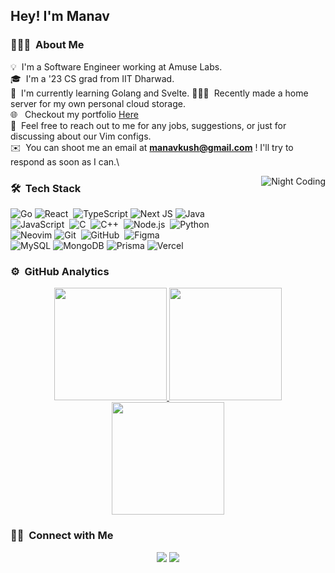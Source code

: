 <h2>Hey! I'm Manav</h2>

<!-- ## 👋 &nbsp;Hey there! I'm Manav -->

### 👨🏻‍💻 &nbsp;About Me

💡 &nbsp;I'm a Software Engineer working at Amuse Labs.\
🎓 &nbsp;I'm a '23 CS grad from IIT Dharwad.\
🌱 &nbsp;I'm currently learning Golang and Svelte. 
👨🏻‍💻 &nbsp;Recently made a home server for my own personal cloud storage.\
🌐 &nbsp; Checkout my portfolio [Here](https://manavkush-portfolio.vercel.app/) \
💬 &nbsp;Feel free to reach out to me for any jobs, suggestions, or just for discussing about our Vim configs.\
✉️ &nbsp;You can shoot me an email at <b>manavkush@gmail.com</b> ! I'll try to respond as soon as I can.\

<img alt="Night Coding" src="https://raw.githubusercontent.com/manavkush/profile/master/assets/Night-Coding.gif" align="right"/>

### 🛠 &nbsp;Tech Stack

![Go](https://img.shields.io/badge/go-%2300ADD8.svg?style=for-the-badge&logo=go&logoColor=white)
![React](https://img.shields.io/badge/-React-05122A?style=for-the-badge&logo=react)&nbsp;
![TypeScript](https://img.shields.io/badge/typescript-%23007ACC.svg?style=for-the-badge&logo=typescript&logoColor=white)
![Next JS](https://img.shields.io/badge/Next-black?style=for-the-badge&logo=next.js&logoColor=white)
![Java](https://img.shields.io/badge/-Java-05122A?style=for-the-badge&logo=Java&logoColor=FFA518)&nbsp;\
![JavaScript](https://img.shields.io/badge/-JavaScript-05122A?style=for-the-badge&logo=javascript)&nbsp;
![C](https://img.shields.io/badge/-C-05122A?style=for-the-badge&logo=C&logoColor=A8B9CC)&nbsp;
![C++](https://img.shields.io/badge/-C++-05122A?style=for-the-badge&logo=C%2B%2B&logoColor=00599C)&nbsp;
![Node.js](https://img.shields.io/badge/-Node.js-05122A?style=for-the-badge&logo=node.js)&nbsp;
![Python](https://img.shields.io/badge/-Python-05122A?style=for-the-badge&logo=python)&nbsp;\
![Neovim](https://img.shields.io/badge/NeoVim-%2357A143.svg?&style=for-the-badge&logo=neovim&logoColor=white)
![Git](https://img.shields.io/badge/-Git-05122A?style=for-the-badge&logo=git)&nbsp;
![GitHub](https://img.shields.io/badge/-GitHub-05122A?style=for-the-badge&logo=github)&nbsp;
![Figma](https://img.shields.io/badge/figma-%23F24E1E.svg?style=for-the-badge&logo=figma&logoColor=white)\
![MySQL](https://img.shields.io/badge/mysql-%2300f.svg?style=for-the-badge&logo=mysql&logoColor=white)
![MongoDB](https://img.shields.io/badge/MongoDB-%234ea94b.svg?style=for-the-badge&logo=mongodb&logoColor=white)
![Prisma](https://img.shields.io/badge/Prisma-3982CE?style=for-the-badge&logo=Prisma&logoColor=white)
![Vercel](https://img.shields.io/badge/vercel-%23000000.svg?style=for-the-badge&logo=vercel)

### ⚙️ &nbsp;GitHub Analytics

<p align="center">
<a href="https://github.com/manavkush">
  <img height="180em" src="https://github-readme-stats-eight-theta.vercel.app/api?username=manavkush&show_icons=true&theme=algolia&include_all_commits=true&count_private=true"/>
  <img height="180em" src="https://github-readme-stats-eight-theta.vercel.app/api/top-langs/?username=manavkush&layout=compact&langs_count=8&theme=algolia"/>
  <br/>
  <img height="180em" src="https://streak-stats.demolab.com?user=manavkush&theme=algolia&border_radius=5"/>
</a>

</p>

### 🤝🏻 &nbsp;Connect with Me

<p align="center">
<a href="https://linkedin.com/in/manav-kushwaha"><img src="https://img.shields.io/badge/-Manav%20Kushwaha-0077B5?style=flat&logo=Linkedin&logoColor=white"/></a>
<a href="mailto:manavkush@gmail.com"><img src="https://img.shields.io/badge/-manavkush@gmail.com-D14836?style=flat&logo=Gmail&logoColor=white"/></a>
</p>
